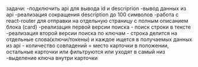 задачи:
-подключить api для вывода id и descriprion
-вывод данных из api
-реализация сокращения description до 100 символов
-работа с react-router для отправки на отдельную страницу с полным описанием блока (card)
-реализация первой версии поиска - поиск строки в тексте
-реализация второй версии поиска по ключам - строка делится на отдельные слова(ключи/токены) и каждое ищется в получаемых данных из api - количество совпадений = место карточки в положении, остальные карточки или фильтруются или уходят в самый низ
-выделение ключа внутри карточки
